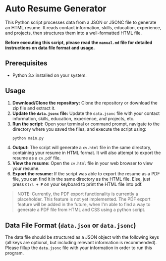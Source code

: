 # Auto Resume Generator
This Python script processes data from a JSON or JSONC file to generate an HTML resume. It reads contact information, skills, education, experience, and projects, then structures them into a well-formatted HTML file.

**Before executing this script, please read the `manual.md` file for detailed instructions on data file format and usage.**

## Prerequisites
- Python 3.x installed on your system.

## Usage
1.  **Download/Clone the repository:** Clone the repository or download the zip file and extract it.
2.  **Update the `data.jsonc` file:** Update the `data.jsonc` file with your contact information, skills, education, experience, and projects, etc.
3.  **Run the script:** Open your terminal or command prompt, navigate to the directory where you saved the files, and execute the script using:
    ```bash
    python main.py
    ```
4.  **Output:** The script will generate a `cv.html` file in the same directory, containing your resume in HTML format. It will also attempt to export the resume as a `cv.pdf` file.
5.  **View the resume:** Open the `cv.html` file in your web browser to view your resume.
6.  **Export the resume:** If the script was able to export the resume as a PDF file, you can find it in the same directory as the HTML file. Else, just press `Ctrl + P` on your keyboard to print the HTML file into pdf.

> NOTE:
>     Currently, the PDF export functionality is currently a placeholder.
>     This feature is not yet implemented.
>     The PDF export feature will be added in the future, when I'm able to find a way to generate a PDF file from HTML and CSS using a python script.

## Data File Format (`data.json` or `data.jsonc`)
The data file should be structured as a JSON object with the following keys (all keys are optional, but including relevant information is recommended). Please fillup the `data.jsonc` file with your information in order to run this program.
